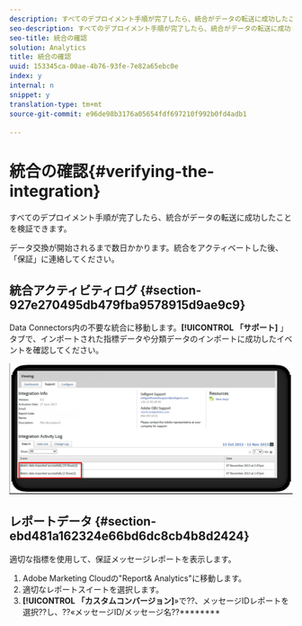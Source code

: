 ```yaml
---
description: すべてのデプロイメント手順が完了したら、統合がデータの転送に成功したことを検証できます。
seo-description: すべてのデプロイメント手順が完了したら、統合がデータの転送に成功したことを検証できます。
seo-title: 統合の確認
solution: Analytics
title: 統合の確認
uuid: 153345ca-00ae-4b76-93fe-7e82a65ebc0e
index: y
internal: n
snippet: y
translation-type: tm+mt
source-git-commit: e96de98b3176a05654fdf697210f992b0fd4adb1

---
```



# 統合の確認{#verifying-the-integration}

すべてのデプロイメント手順が完了したら、統合がデータの転送に成功したことを検証できます。

データ交換が開始されるまで数日かかります。統合をアクティベートした後、「保証」に連絡してください。

## 統合アクティビティログ {#section-927e270495db479fba9578915d9ae9c9}

Data Connectors内の不要な統合に移動します。**[!UICONTROL 「サポート]** 」タブで、インポートされた指標データや分類データのインポートに成功したイベントを確認してください。

![](assets/selligent-verifying.png)

## レポートデータ {#section-ebd481a162324e66bd6dc8cb4b8d2424}

適切な指標を使用して、保証メッセージレポートを表示します。

1. Adobe Marketing Cloudの"Report&amp; Analytics"に移動します。
1. 適切なレポートスイートを選択します。
1. **[!UICONTROL 「カスタムコンバージョン]**»で??、メッセージIDレポートを選択??し、??«メッセージID/メッセージ名??********

